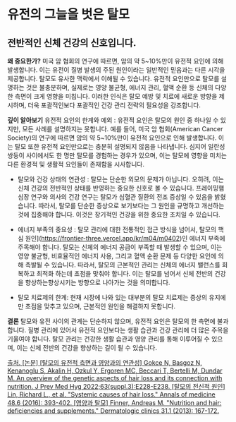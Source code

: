 ﻿
# 유전의 그늘을 벗은 탈모

## 전반적인 신체 건강의 신호입니다.

**왜 중요한가?**
미국 암 협회의 연구에 따르면, 암의 약 5~10%만이 유전적 요인에 의해 발생합니다. 이는 유전이 질병 발생의 주된 원인이라는 일반적인 믿음과는 다른 시각을 제공합니다. 탈모도 유사한 맥락에서 이해될 수 있습니다. 유전적 요인만으로 탈모를 설명하는 것은 불충분하며, 실제로는 영양 불균형, 에너지 관리, 혈액 순환 등 신체의 다양한 측면이 크게 영향을 미칩니다. 이러한 인식은 탈모 예방 및 치료에 새로운 방향을 제시하며, 더욱 포괄적인보다 포괄적인 건강 관리 전략의 필요성을 강조합니다.

**깊이 알아보기**
유전적 요인의 한계와 예외 : 유전적 요인은 탈모의 원인 중 하나일 수 있지만, 모든 사례를 설명하지는 못합니다. 예를 들어, 미국 암 협회(American Cancer Society)의 연구에 따르면 암의 약 5~10%만이 유전적 요인으로 인해 발생합니다. 이는 탈모 또한 유전적 요인만으로는 충분히 설명되지 않음을 나타냅니다. 심지어 일란성 쌍둥이 사이에서도 한 명만 탈모를 경험하는 경우가 있으며, 이는 탈모에 영향을 미치는 다른 환경적 및 생활적 요인들이 존재함을 시사합니다.

- 탈모와 건강 상태의 연관성 : 탈모는 단순한 외모의 문제가 아닙니다. 오히려, 이는 신체 건강의 전반적인 상태를 반영하는 중요한 신호로 볼 수 있습니다. 프레이밍햄 심장 연구와 의사의 건강 연구는 탈모가 심혈관 질환의 전조 증상일 수 있음을 밝혔습니다. 따라서, 탈모를 단순한 증상으로 보기보다는 그 원인을 규명하고 개선하는 것에 집중해야 합니다. 이것은 장기적인 건강을 위한 중요한 조치일 수 있습니다.

- 에너지 부족의 중요성 : 탈모 관리에 대한 전통적인 접근 방식을 넘어서, 탈모의 핵심 원인](https://frontier-three.vercel.app/kr/m04/m0402)인 에너지 부족에 주목해야 합니다. 탈모는 신체의 에너지 공급이 부족할 때 발생할 수 있으며, 이는 영양 불균형, 비효율적인 에너지 사용, 그리고 혈액 순환 문제 등 다양한 요인에 의해 촉발될 수 있습니다. 따라서, 탈모의 근본적인 관리는 신체의 에너지 밸런스를 회복하고 최적화 하는데 초점을 맞춰야 합니다. 이는 탈모를 넘어서 신체 전반의 건강을 향상하는향상시키는 방향으로 나아가는 것을 의미합니다.

- 탈모 치료제의 한계: 현재 시장에 나와 있는 대부분의 탈모 치료제는 증상의 유지에만 초점을 맞추고 있으며, 근본적인 원인을 해결하지 못합니다.

**결론** 
탈모와 유전 사이의 관계는 단순하지 않으며, 유전적 요인은 탈모의 한 측면에 불과합니다. 질병 관리에 있어서 유전적 요인보다는 생활 습관과 건강 관리에 더 많은 주목을 기울여야 합니다. 탈모 관리는 건강한 생활 습관과 영양 관리를 통해 이루어질 수 있으며, 이는 신체 전반의 건강을 향상하는 길이 될 수 있습니다.

[출처. \[논문\] \[탈모의 유전적 측면과 영양과의 연관성\] Gokce N, Basgoz N, Kenanoglu S, Akalin H, Ozkul Y, Ergoren MC, Beccari T, Bertelli M, Dundar M. An overview of the genetic aspects of hair loss and its connection with nutrition. J Prev Med Hyg 2022;63(suppl.3):E228-E238.
\[탈모의 전신적 원인\] Lin, Richard L., et al. "Systemic causes of hair loss." Annals of medicine 48.6 (2016): 393-402.
\[영양과 탈모\] Finner, Andreas M. "Nutrition and hair: deficiencies and supplements." Dermatologic clinics 31.1 (2013): 167-172.](https://frontier-three.vercel.app/kr/m04/m0407/m040712)
<!--stackedit_data:
eyJoaXN0b3J5IjpbMTI1NjUwMDk0MSwzOTQyOTA2NjAsMTc0NT
MwMTUwNywtMTI4OTQzNjcwNiwxMDY5ODIwOTY3LDE1NDEzMDQ3
MDcsLTE5NDE1MzQyOTldfQ==
-->